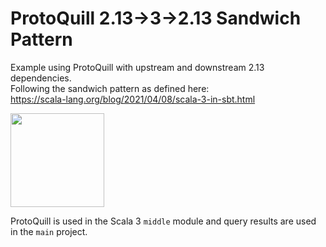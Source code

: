 # ProtoQuill 2.13->3->2.13 Sandwich Pattern

Example using ProtoQuill with upstream and downstream 2.13 dependencies.<br>
Following the sandwich pattern as defined here:<br>
https://scala-lang.org/blog/2021/04/08/scala-3-in-sbt.html

<img src="https://user-images.githubusercontent.com/1369480/153535592-05a9cad7-0111-4a2e-bba8-664861161ace.png" height="150" />

ProtoQuill is used in the Scala 3 `middle` module and query results
are used in the `main` project.
